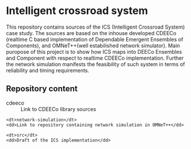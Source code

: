 # Intelligent crossroad system

This repository contains sources of the ICS (Intelligent Crossroad System) case study. The sources are based on the inhouse developed CDEECo (realtime C based implementation of Dependable Emergent Ensembles of Components), and OMNeT++(well estabilished network simulator). Main puropose of this project is to show how ICS maps into DEECo Ensembles and Component with respect to realtime CDEECo implementation. Further the network simulation manifests the feasibility of such system in terms of reliability and timing requirements.

## Repository content

<dl>
    <dt>cdeeco</dt>
    <dd>Link to CDEECo library sources</dd>

    <dt>network-simulation</dt>
    <dd>Link to repository containing network simulation in OMNeT++</dd>
    
    <dt>src</dt>
    <dd>Draft of the ICS implementation</dd>    
</dl>